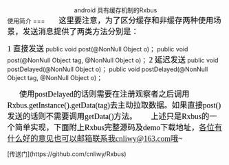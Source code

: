 <center>android 具有缓存机制的Rxbus</center>
使用简介
===
&ensp;&ensp;&ensp;&ensp;<font color=#000000 face="微软雅黑" size=4>这里要注意，为了区分缓存和非缓存两种使用场景，发送消息提供了两类方法分别是：</font>

<font color=#000000 face="微软雅黑" size=4>1 直接发送</font>
public void post(@NonNull Object o)；
public void post(@NonNull Object tag, @NonNull Object o)；
<font color=#000000 face="微软雅黑" size=4>2 延迟发送</font>
public void postDelayed(@NonNull Object o)；
public void postDelayed(@NonNull Object tag, @NonNull Object o)；

&ensp;&ensp;&ensp;&ensp;<font color=#000000 face="微软雅黑" size=4>使用postDelayed的话则需要在注册观察者之后调用Rxbus.getInstance().getData(tag)去主动拉取数据。如果直接post()发送的话则不需要调用getData()方法。</font>
&ensp;&ensp;&ensp;&ensp;<font color=#000000 face="微软雅黑" size=4>上述只是Rxbus的一个简单实现，下面附上Rxbus完整源码及demo下载地址，各位有什么好的意见也可以邮箱联系我cnliwy@163.com哦~</font>


</font>
[传送门](https://github.com/cnliwy/Rxbus)
